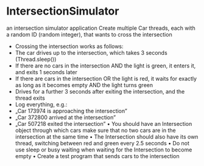 # IntersectionSimulator
 an intersection simulator application
Create multiple Car threads, each with a random ID (random integer), that wants to cross the intersection
- Crossing the intersection works as follows:
- The car drives up to the intersection, which takes 3 seconds (Thread.sleep())
- If there are no cars in the intersection AND the light is green, it enters it, and exits 1 seconds later
- If there are cars in the intersection OR the light is red, it waits for exactly as long as it becomes empty
AND the light turns green
- Drives for a further 3 seconds after exiting the intersection, and the thread exits
- Log everything, e.g.:
- „Car 173974 is approaching the intersection”
- „Car 372800 arrived at the intersection”
- „Car 507218 exited the intersection”
• You should have an Intersection object through which cars make sure that no two cars are in the intersection at the
same time
• The Intersection should also have its own thread, switching between red and green every 2.5 seconds
• Do not use sleep or busy waiting when waiting for the Intersection to become empty
• Create a test program that sends cars to the intersection
